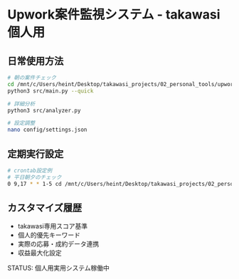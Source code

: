 # Upwork案件監視システム - takawasi個人用

## 日常使用方法
```bash
# 朝の案件チェック
cd /mnt/c/Users/heint/Desktop/takawasi_projects/02_personal_tools/upwork_monitor_personal
python3 src/main.py --quick

# 詳細分析
python3 src/analyzer.py

# 設定調整
nano config/settings.json
```

## 定期実行設定
```bash
# crontab設定例
# 平日朝夕のチェック
0 9,17 * * 1-5 cd /mnt/c/Users/heint/Desktop/takawasi_projects/02_personal_tools/upwork_monitor_personal && python3 src/main.py --quick
```

## カスタマイズ履歴
- takawasi専用スコア基準
- 個人的優先キーワード
- 実際の応募・成約データ連携
- 収益最大化設定

STATUS: 個人用実用システム稼働中
